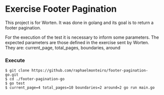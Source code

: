 # Exercise Footer Pagination

This project is for Worten. It was done in golang and its goal is to return a footer pagination.

For the execution of the test it is necessary to inform some parameters. The expected parameters are those defined in the exercise sent by Worten. They are: current_page, total_pages, boundaries, around

### Execute
```
$ git clone https://github.com/raphaelmonteiro/footer-pagination-go.git
$ cd ./footer-pagination-go
$ go test
$ current_page=4 total_pages=10 boundaries=2 around=2 go run main.go
```
